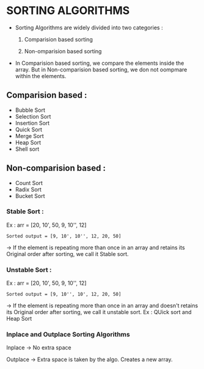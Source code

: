 # SORTING ALGORITHMS

- Sorting Algorithms are widely divided into two categories :
    1. Comparision based sorting

    2. Non-omparision based sorting


- In Comparision based sorting, we compare the elements inside the array. But in Non-comparision based sorting, we don not oompmare within the elements.

## Comparision based :

- Bubble Sort
- Selection Sort
- Insertion Sort
- Quick Sort
- Merge Sort
- Heap Sort
- Shell sort


## Non-comparision based :
- Count Sort
- Radix Sort
- Bucket Sort



### __Stable Sort__ :

Ex : arr = [20, 10', 50, 9, 10'', 12]

    Sorted output = [9, 10', 10'', 12, 20, 50]

-> If the element is repeating more than once in an array and retains its Original order after sorting, we call it Stable sort.

### __Unstable Sort__ :

Ex : arr = [20, 10', 50, 9, 10'', 12]

    Sorted output = [9, 10'', 10', 12, 20, 50]

-> If the element is repeating more than once in an array and doesn't retains its Original order after sorting, we call it unstable sort. Ex : QUick sort and Heap Sort



### __Inplace and Outplace Sorting Algorithms__

Inplace -> No extra space

Outplace -> Extra space is taken by the algo. Creates a new array.

